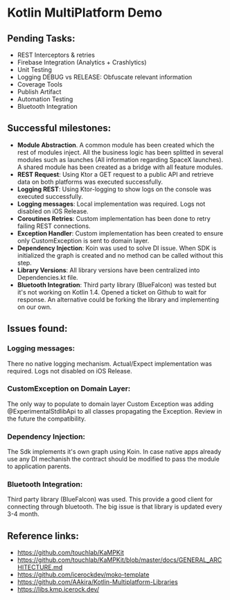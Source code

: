 # Kotlin MultiPlatform Demo

## Pending Tasks:

+ REST Interceptors & retries
+ Firebase Integration (Analytics + Crashlytics)
+ Unit Testing
+ Logging DEBUG vs RELEASE: Obfuscate relevant information
+ Coverage Tools
+ Publish Artifact
+ Automation Testing
+ Bluetooth Integration




## Successful milestones:

+ **Module Abstraction**. A common module has been created which the rest of modules inject. All the business logic has been splitted in several modules such as launches (All information regarding SpaceX launches). A shared module has been created as a bridge with all feature modules.
+ **REST Request**: Using Ktor a GET request to a public API and retrieve data on both platforms was executed successfully.
+ **Logging REST**: Using Ktor-logging to show logs on the console was executed successfully.
+ **Logging messages**: Local implementation was required. Logs not disabled on iOS Release.
+ **Coroutines Retries**: Custom implementation has been done to retry failing REST connections.
+ **Exception Handler**: Custom implementation has been created to ensure only CustomException is sent to domain layer.
+ **Dependency Injection**: Koin was used to solve DI issue. When SDK is initialized the graph is created and no method can be called without this step.
+ **Library Versions**: All library versions have been centralized into Dependencies.kt file.
+ **Bluetooth Integration**: Third party library (BlueFalcon) was tested but it's not working on Kotlin 1.4. Opened a ticket on Github to wait for response. An alternative could be forking the library and implementing on our own.




## Issues found:

### Logging messages:
There no native logging mechanism. Actual/Expect implementation was required. Logs not disabled on iOS Release.

### CustomException on Domain Layer:
The only way to populate to domain layer Custom Exception was adding @ExperimentalStdlibApi to all classes propagating the Exception. Review in the future the compatibility.

### Dependency Injection:
The Sdk implements it's own graph using Koin. In case native apps already use any DI mechanish the contract should be modified to pass the module to application parents.

### Bluetooth Integration:
Third party library (BlueFalcon) was used. This provide a good client for connecting through bluetooth. The big issue is that library is updated every 3-4 month.




## Reference links:

+ https://github.com/touchlab/KaMPKit
+ https://github.com/touchlab/KaMPKit/blob/master/docs/GENERAL_ARCHITECTURE.md
+ https://github.com/icerockdev/moko-template
+ https://github.com/AAkira/Kotlin-Multiplatform-Libraries
+ https://libs.kmp.icerock.dev/




